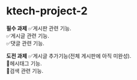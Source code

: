 # ktech-project-2
**필수 과제**
:white_check_mark:게시판 관련 기능.  
:white_check_mark:게시글 관련 기능.  
:white_check_mark:댓글 관련 기능.  

**도전 과제**
:white_check_mark:게시글 추가기능(전체 게시판에 아직 미완성).  
:black_square_button:헤시태그 기능.  
:black_square_button:검색 관련 기능.  

